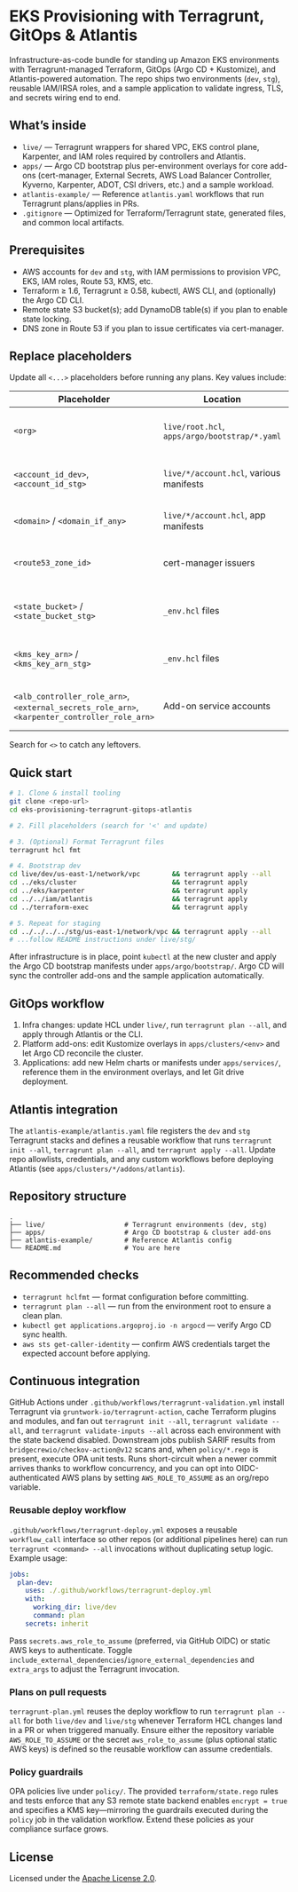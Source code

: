 # EKS Provisioning with Terragrunt, GitOps & Atlantis

Infrastructure-as-code bundle for standing up Amazon EKS environments with
Terragrunt-managed Terraform, GitOps (Argo CD + Kustomize), and Atlantis-powered
automation. The repo ships two environments (`dev`, `stg`), reusable IAM/IRSA
roles, and a sample application to validate ingress, TLS, and secrets wiring end
to end.

## What’s inside
- `live/` — Terragrunt wrappers for shared VPC, EKS control plane, Karpenter,
  and IAM roles required by controllers and Atlantis.
- `apps/` — Argo CD bootstrap plus per-environment overlays for core add-ons
  (cert-manager, External Secrets, AWS Load Balancer Controller, Kyverno,
  Karpenter, ADOT, CSI drivers, etc.) and a sample workload.
- `atlantis-example/` — Reference `atlantis.yaml` workflows that run Terragrunt
  plans/applies in PRs.
- `.gitignore` — Optimized for Terraform/Terragrunt state, generated files, and
  common local artifacts.

## Prerequisites
- AWS accounts for `dev` and `stg`, with IAM permissions to provision VPC, EKS,
  IAM roles, Route 53, KMS, etc.
- Terraform ≥ 1.6, Terragrunt ≥ 0.58, kubectl, AWS CLI, and (optionally) the
  Argo CD CLI.
- Remote state S3 bucket(s); add DynamoDB table(s) if you plan to enable state
  locking.
- DNS zone in Route 53 if you plan to issue certificates via cert-manager.

## Replace placeholders
Update all `<...>` placeholders before running any plans. Key values include:

| Placeholder | Location | Description |
|-------------|----------|-------------|
| `<org>` | `live/root.hcl`, `apps/argo/bootstrap/*.yaml` | Git hosting org/user used by Argo CD |
| `<account_id_dev>`, `<account_id_stg>` | `live/*/account.hcl`, various manifests | AWS account IDs per environment |
| `<domain>` / `<domain_if_any>` | `live/*/account.hcl`, app manifests | Base DNS domain for ingress |
| `<route53_zone_id>` | cert-manager issuers | Route 53 hosted zone for DNS-01 challenges |
| `<state_bucket>` / `<state_bucket_stg>` | `_env.hcl` files | Remote state S3 bucket names |
| `<kms_key_arn>` / `<kms_key_arn_stg>` | `_env.hcl` files | KMS key ARN used to encrypt state |
| `<alb_controller_role_arn>`, `<external_secrets_role_arn>`, `<karpenter_controller_role_arn>` | Add-on service accounts | IRSA role ARNs created by Terraform |

Search for `<>` to catch any leftovers.

## Quick start
```bash
# 1. Clone & install tooling
git clone <repo-url>
cd eks-provisioning-terragrunt-gitops-atlantis

# 2. Fill placeholders (search for '<' and update)

# 3. (Optional) Format Terragrunt files
terragrunt hcl fmt

# 4. Bootstrap dev
cd live/dev/us-east-1/network/vpc        && terragrunt apply --all
cd ../eks/cluster                        && terragrunt apply
cd ../eks/karpenter                      && terragrunt apply
cd ../../iam/atlantis                    && terragrunt apply
cd ../terraform-exec                     && terragrunt apply

# 5. Repeat for staging
cd ../../../../stg/us-east-1/network/vpc && terragrunt apply --all
# ...follow README instructions under live/stg/
```

After infrastructure is in place, point `kubectl` at the new cluster and apply
the Argo CD bootstrap manifests under `apps/argo/bootstrap/`. Argo CD will sync
the controller add-ons and the sample application automatically.

## GitOps workflow
1. Infra changes: update HCL under `live/`, run `terragrunt plan --all`, and
   apply through Atlantis or the CLI.
2. Platform add-ons: edit Kustomize overlays in `apps/clusters/<env>` and let
   Argo CD reconcile the cluster.
3. Applications: add new Helm charts or manifests under `apps/services/`,
   reference them in the environment overlays, and let Git drive deployment.

## Atlantis integration
The `atlantis-example/atlantis.yaml` file registers the `dev` and `stg`
Terragrunt stacks and defines a reusable workflow that runs `terragrunt init --all`,
`terragrunt plan --all`, and `terragrunt apply --all`. Update repo allowlists, credentials, and any custom workflows
before deploying Atlantis (see `apps/clusters/*/addons/atlantis`).

## Repository structure
```
.
├── live/                    # Terragrunt environments (dev, stg)
├── apps/                    # Argo CD bootstrap & cluster add-ons
├── atlantis-example/        # Reference Atlantis config
└── README.md                # You are here
```

## Recommended checks
- `terragrunt hclfmt` — format configuration before committing.
- `terragrunt plan --all` — run from the environment root to ensure a clean
  plan.
- `kubectl get applications.argoproj.io -n argocd` — verify Argo CD sync health.
- `aws sts get-caller-identity` — confirm AWS credentials target the expected
  account before applying.

## Continuous integration
GitHub Actions under `.github/workflows/terragrunt-validation.yml` install
Terragrunt via `gruntwork-io/terragrunt-action`, cache Terraform plugins and
modules, and fan out `terragrunt init --all`, `terragrunt validate --all`, and `terragrunt validate-inputs --all`
across each environment with the state backend disabled. Downstream jobs publish SARIF
results from `bridgecrewio/checkov-action@v12` scans and, when `policy/*.rego` is present, execute OPA
unit tests. Runs short-circuit when a newer commit arrives thanks to workflow
concurrency, and you can opt into OIDC-authenticated AWS plans by setting
`AWS_ROLE_TO_ASSUME` as an org/repo variable.

### Reusable deploy workflow
`.github/workflows/terragrunt-deploy.yml` exposes a reusable `workflow_call`
interface so other repos (or additional pipelines here) can run `terragrunt <command> --all`
invocations without duplicating setup logic. Example usage:

```yaml
jobs:
  plan-dev:
    uses: ./.github/workflows/terragrunt-deploy.yml
    with:
      working_dir: live/dev
      command: plan
    secrets: inherit
```

Pass `secrets.aws_role_to_assume` (preferred, via GitHub OIDC) or static AWS
keys to authenticate. Toggle `include_external_dependencies`/`ignore_external_dependencies`
and `extra_args` to adjust the Terragrunt invocation.

### Plans on pull requests
`terragrunt-plan.yml` reuses the deploy workflow to run `terragrunt plan --all`
for both `live/dev` and `live/stg` whenever Terraform HCL changes land in a PR
or when triggered manually. Ensure either the repository variable
`AWS_ROLE_TO_ASSUME` or the secret `aws_role_to_assume` (plus optional static AWS
keys) is defined so the reusable workflow can assume credentials.

### Policy guardrails
OPA policies live under `policy/`. The provided `terraform/state.rego` rules and
tests enforce that any S3 remote state backend enables `encrypt = true` and
specifies a KMS key—mirroring the guardrails executed during the `policy` job in
the validation workflow. Extend these policies as your compliance surface grows.

## License
Licensed under the [Apache License 2.0](LICENSE).

